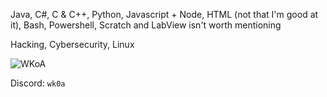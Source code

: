 Java, C#, C & C++, Python, Javascript + Node, HTML (not that I'm good at it), Bash, Powershell, Scratch and LabView isn't worth mentioning

Hacking, Cybersecurity, Linux

![WKoA](https://www.hackthebox.eu/badge/image/972812)

Discord: `wk0a`
